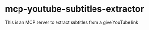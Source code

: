 # mcp-youtube-subtitles-extractor
This is an MCP server to extract subtitles from a give YouTube link
